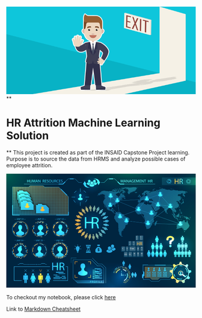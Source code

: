 ![enter image description here](https://github.com/lsaibhaskar/hrattrition/blob/main/Attrtion.png?raw=true)
**

# HR Attrition Machine Learning Solution

**
This project is created as part of the INSAID Capstone Project learning. 
Purpose is to source the data from HRMS and analyze possible cases of employee attrition.

![enter image description here](https://github.com/lsaibhaskar/hrattrition/blob/main/hr-analytics-10.jpg?raw=true)

To checkout my notebook, please click [here](https://github.com/lsaibhaskar/hrattrition/blob/main/HR_Analytics.ipynb)

Link to [Markdown Cheatsheet](https://github.com/adam-p/markdown-here/wiki/Markdown-Cheatsheet#code) 
